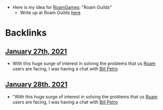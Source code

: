 - Here is my idea for [RoamGames](<RoamGames.md>): "Roam Guilds"
    - Write up at Roam Guilds [here](https://billpetro.com/roamguilds)

# Backlinks
## [January 27th, 2021](<January 27th, 2021.md>)
- With this huge surge of interest in solving the problems that us [Roam](<Roam.md>) users  are facing, I was having a chat with [Bill Petro](<Bill Petro.md>)

## [January 28th, 2021](<January 28th, 2021.md>)
- "With this huge surge of interest in solving the problems that us [Roam](<Roam.md>) users  are facing, I was having a chat with [Bill Petro](<Bill Petro.md>)

